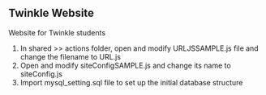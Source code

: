 ## Twinkle Website

Website for Twinkle students

1. In shared >> actions folder, open and modify URLJSSAMPLE.js file and change the filename to URL.js
2. Open and modify siteConfigSAMPLE.js and change its name to siteConfig.js
3. Import mysql_setting.sql file to set up the initial database structure
